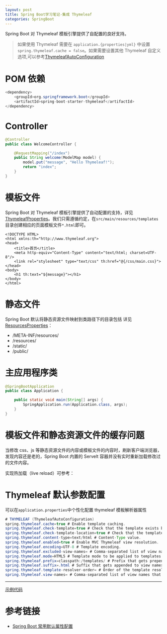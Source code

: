 ```yaml
---
layout: post
title: Spring Boot学习笔记-集成 Thymeleaf
categories: SpringBoot
---
```


Spring Boot 对 Thymeleaf 模板引擎提供了自配置的良好支持。

> 如果使用 Thymeleaf 需要在 `application.{properties|yml}` 中设置 `spring.thymeleaf.cache = false`。如果需要设置其他 Thymeleaf 自定义选项,可以参考[ThymeleafAutoConfiguration](https://github.com/spring-projects/spring-boot/blob/master/spring-boot-project/spring-boot-autoconfigure/src/main/java/org/springframework/boot/autoconfigure/thymeleaf/ThymeleafAutoConfiguration.java)

# POM 依赖

```java
<dependency>
    <groupId>org.springframework.boot</groupId>
    <artifactId>spring-boot-starter-thymeleaf</artifactId>
</dependency>
```

# Controller

```java
@Controller
public class WelcomeController {

    @RequestMapping("/index")
    public String welcome(ModelMap model) {
        model.put("message", "Hello Thymeleaf!");
        return "index";
    }
}
```

# 模板文件

Spring Boot 对 Thymeleaf 模板引擎提供了自动配置的支持，详见 [ThymeleafProperties](https://github.com/spring-projects/spring-boot/blob/master/spring-boot-project/spring-boot-autoconfigure/src/main/java/org/springframework/boot/autoconfigure/thymeleaf/ThymeleafProperties.java#L41)。我们只需遵循约定，在`src/main/resources/templates`目录创建相应的页面模板文件`*.html`即可。

```html5
<!DOCTYPE HTML>
<html xmlns:th="http://www.thymeleaf.org">
<head>
    <title>首页</title>
    <meta http-equiv="Content-Type" content="text/html; charset=UTF-8"/>
    <link rel="stylesheet" type="text/css" th:href="@{/css/main.css}">
</head>
<body>
    <h1 th:text="${message}"></h1>
</body>
</html>
```

# 静态文件

Spring Boot 默认将静态资源文件映射到类路径下的目录包括 详见 [ResourcesProperties](https://github.com/spring-projects/spring-boot/blob/master/spring-boot-project/spring-boot-autoconfigure/src/main/java/org/springframework/boot/autoconfigure/web/ResourceProperties.java#L41)：

- /META-INF/resources/
- /resources/
- /static/
- /public/

# 主应用程序类

```java
@SpringBootApplication
public class Application {

    public static void main(String[] args) {
        SpringApplication.run(Application.class, args);
    }
}
```

# 模板文件和静态资源文件的缓存问题

当修改 css、js 等静态资源文件的内容或模板文件的内容时，刷新客户端浏览器，发现内容还是老的，Spring Boot 内置的 Servelt 容器并没有实时重新加载修改过的文件内容。

实现热加载（live reload）可参考：

# Thymeleaf 默认参数配置

可以在`application.properties`中个性化配置 thymeleaf 模板解析器属性

```java
# THYMELEAF (ThymeleafAutoConfiguration)
spring.thymeleaf.cache=true # Enable template caching.
spring.thymeleaf.check-template=true # Check that the template exists before rendering it.
spring.thymeleaf.check-template-location=true # Check that the templates location exists.
spring.thymeleaf.content-type=text/html # Content-Type value.
spring.thymeleaf.enabled=true # Enable MVC Thymeleaf view resolution.
spring.thymeleaf.encoding=UTF-8 # Template encoding.
spring.thymeleaf.excluded-view-names= # Comma-separated list of view names that should be excluded from resolution.
spring.thymeleaf.mode=HTML5 # Template mode to be applied to templates. See also StandardTemplateModeHandlers.
spring.thymeleaf.prefix=classpath:/templates/ # Prefix that gets prepended to view names when building a URL.
spring.thymeleaf.suffix=.html # Suffix that gets appended to view names when building a URL.
spring.thymeleaf.template-resolver-order= # Order of the template resolver in the chain.
spring.thymeleaf.view-names= # Comma-separated list of view names that can be resolved.
```

--------------------------------------------------------------------------------

[示例代码](https://github.com/xiaokuicui/spring-boot-cloud-learning-examples/tree/master/spring-boot-thymeleaf)

# 参考链接

- [Spring Boot 常用默认属性配置](https://docs.spring.io/spring-boot/docs/current/reference/html/common-application-properties.html)
